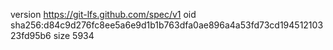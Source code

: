 version https://git-lfs.github.com/spec/v1
oid sha256:d84c9d276fc8ee5a6e9d1b1b763dfa0ae896a4a53fd73cd19451210323fd95b6
size 5934
